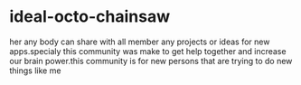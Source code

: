 # ideal-octo-chainsaw
her any body can share with all member any projects or ideas for new apps.specialy this community was make to get help together and increase our brain power.this community is for new persons that are trying to do new things like me
